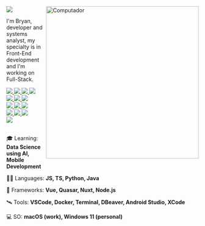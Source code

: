 <a href="https://github.com/bryandbernhardt">
    <img src="https://img.shields.io/static/v1?label=Overview&message=bryandbernhardt&color=6909FA&style=for-the-badge&logo=GitHub&labelColor=323330">
</a>
    
<img src="https://raw.githubusercontent.com/MicaelliMedeiros/micaellimedeiros/master/image/computer-illustration.png" min-width="400px" max-width="400px" width="400px" align="right" alt="Computador">

<p> 
  I'm Bryan, developer and systems analyst, my specialty is in Front-End development and I'm working on Full-Stack.
</p>

<a href="https://github.com/bryandbernhardt">
    <!-- https://shields.io/badges -->
    <img src="https://img.shields.io/badge/Vue-323330?style=for-the-badge&logo=vue.js&logoColor=3EB480" />
    <img src="https://img.shields.io/badge/Quasar-323330?style=for-the-badge&logo=quasar&logoColor=16B7FB" />
    <img src="https://img.shields.io/badge/Nuxt-323330?style=for-the-badge&logo=nuxtdotjs&logoColor=#00DC82" />
    <img src="https://img.shields.io/badge/capacitor-323330?style=for-the-badge&logo=capacitor&logoColor=129EFF" />
    <br />
    <img src="https://img.shields.io/badge/JavaScript-323330?style=for-the-badge&logo=javascript&logoColor=F7DF1E" />
    <img src="https://img.shields.io/badge/TypeScript-323330?style=for-the-badge&logo=typescript&logoColor=007ACB" />
    <img src="https://img.shields.io/badge/SASS-323330.svg?style=for-the-badge&logo=SASS&logoColor=hotpink" />
    <br />
    <img src="https://img.shields.io/badge/Docker-323330?style=for-the-badge&logo=docker&logoColor=0090E1" />
    <img src="https://img.shields.io/badge/Linux-323330.svg?style=for-the-badge&logo=linux&logoColor=white" />
    <img src="https://img.shields.io/badge/Mac%20OS-323330?style=for-the-badge&logo=apple&logoColor=white" />
    <br />
    <img src="https://img.shields.io/badge/GIT-323330.svg?style=for-the-badge&logo=git&logoColor=F74E27" />
    <img src="https://img.shields.io/badge/NPM-323330.svg?style=for-the-badge&logo=npm&logoColor=%23CB3837" />
    <img src="https://img.shields.io/badge/yarn-323330.svg?style=for-the-badge&logo=yarn&logoColor=%232C8EBB" />
    <br />
    <img src="https://img.shields.io/badge/jest-323330?style=for-the-badge&logo=jest&logoColor=%23C21325" />
</a>

<br />
<br />

<p>
  🎓 Learning: <strong>Data Science using AI, Mobile Development</strong>
</p>

<p>
  🧑‍🚀 Languages: <strong>JS, TS, Python, Java</strong>
</p>

<p>
  🚀 Frameworks: <strong>Vue, Quasar, Nuxt, Node.js</strong>
</p>

<p>
  🛰️ Tools: <strong>VSCode, Docker, Terminal, DBeaver, Android Studio, XCode</strong>
</p>

<p>
  💻 SO: <strong>macOS (work), Windows 11 (personal)</strong>
</p>
